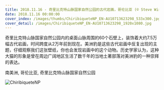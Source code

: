 ```yaml
---
title: 2018.11.16 - 奇里比克特山脉国家自然公园的古代岩画，哥伦比亚 (© Steve Winter/Getty Images)
date: 2018.11.16 00:00:00
cover_index: /images/thumbs/ChiribiqueteNP_EN-AU10713623298_533x300.jpg
cover_detail: /images/ChiribiqueteNP_EN-AU10713623298_1920x1080.jpg
---
```


奇里比克特山脉国家自然公园内的桌面山脉周围的60个石壁上，装饰着大约7.5万幅古代岩画，时间跨度从2万年前到现在。美洲豹是这些古代岩画中反复出现的主题，仔细观察我们这张壁纸，你也会发现岩画中的这个动物。历史学家认为，这种大猫的形象是曾在周边广阔地区生活了数千年的当地土著部落对美洲豹的一种崇拜的表达。

南美洲, 哥伦比亚, 奇里比克特山脉国家自然公园

![ChiribiqueteNP](/images/ChiribiqueteNP_EN-AU10713623298_1920x1080.jpg)
